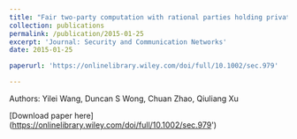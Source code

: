 ```yaml
---
title: "Fair two-party computation with rational parties holding private types"
collection: publications
permalink: /publication/2015-01-25
excerpt: 'Journal: Security and Communication Networks'
date: 2015-01-25

paperurl: 'https://onlinelibrary.wiley.com/doi/full/10.1002/sec.979'

---
```

Authors: Yilei Wang, Duncan S Wong, Chuan Zhao, Qiuliang Xu

[Download paper here] (https://onlinelibrary.wiley.com/doi/full/10.1002/sec.979')
